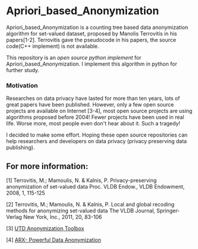 Apriori_based_Anonymization
===========================
Apriori_based_Anonymization is a counting tree based data anonymization algorithm for set-valued dataset, proposed by Manolis Terrovitis in his papers[1-2]. Terrovitis gave the pseudocode in his papers, the source code(C++ implement) is not available.

This repository is an *open source python implement* for Apriori_based_Anonymization. I implement this algorithm in python for further study.

### Motivation 
Researches on data privacy have lasted for more than ten years, lots of great papers have been published. However, only a few open source projects are available on Internet [3-4], most open source projects are using algorithms proposed before 2004! Fewer projects have been used in real life. Worse more, most people even don't hear about it. Such a tragedy! 

I decided to make some effort. Hoping these open source repositories can help researchers and developers on data privacy (privacy preserving data publishing).

## For more information:
[1]  Terrovitis, M.; Mamoulis, N. & Kalnis, P. Privacy-preserving anonymization of set-valued data Proc. VLDB Endow., VLDB Endowment, 2008, 1, 115-125

[2] Terrovitis, M.; Mamoulis, N. & Kalnis, P. Local and global recoding methods for anonymizing set-valued data The VLDB Journal, Springer-Verlag New York, Inc., 2011, 20, 83-106

[3] [UTD Anonymization Toolbox](http://cs.utdallas.edu/dspl/cgi-bin/toolbox/index.php?go=home)

[4] [ARX- Powerful Data Anonymization](https://github.com/arx-deidentifier/arx)
